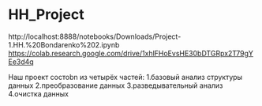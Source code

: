 # HH_Project
http://localhost:8888/notebooks/Downloads/Project-1.HH.%20Bondarenko%202.ipynb
https://colab.research.google.com/drive/1xhlFHoEvsHE30bDTGRpx2T79gYEe3d4q


Наш проект состоbn из четырёх частей:
1.базовый анализ структуры данных
2.преобразование данных
3.разведывательный анализ
4.очистка данных
#
